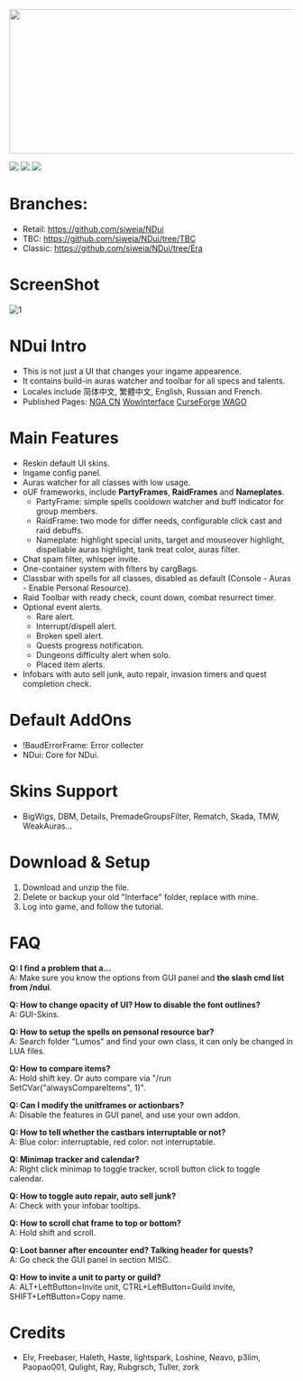 <div align="center">
<img src="https://i.imgur.com/5CkTA4u.png" width="512" height="256" />
</div>

[![](https://img.shields.io/discord/747075771213807707?color=7289DA&label=Discord&logo=discord)](https://discord.gg/WXgrfBm) [![](https://img.shields.io/badge/%E2%9D%A4%EF%B8%8FDonate-Patreon-orange)](https://www.patreon.com/siweia) [![](https://img.shields.io/badge/%E2%9D%A4%EF%B8%8FDonate-%E7%88%B1%E5%8F%91%E7%94%B5-8687ed)](https://afdian.net/@siweia)

# Branches:
- Retail: https://github.com/siweia/NDui
- TBC: https://github.com/siweia/NDui/tree/TBC
- Classic: https://github.com/siweia/NDui/tree/Era

# ScreenShot
![1](https://cdn-wow.mmoui.com/preview/pvw70637.jpg)

# NDui Intro
- This is not just a UI that changes your ingame appearence.
- It contains build-in auras watcher and toolbar for all specs and talents.
- Locales include 简体中文, 繁體中文, English, Russian and French.
- Published Pages: [NGA CN](https://bbs.nga.cn/read.php?tid=5483616) [WowInterface](https://www.wowinterface.com/downloads/info24846-NDui.html) [CurseForge](https://www.curseforge.com/wow/addons/ndui) [WAGO](https://addons.wago.io/addons/ndui)

# Main Features
- Reskin default UI skins.
- Ingame config panel.
- Auras watcher for all classes with low usage.
- oUF frameworks, include **PartyFrames**, **RaidFrames** and **Nameplates**.
  - PartyFrame: simple spells cooldown watcher and buff indicator for group members.
  - RaidFrame: two mode for differ needs, configurable click cast and raid debuffs.
  - Nameplate: highlight special units, target and mouseover highlight, dispellable auras highlight, tank treat color, auras filter.
- Chat spam filter, whisper invite.
- One-container system with filters by cargBags.
- Classbar with spells for all classes, disabled as default (Console - Auras - Enable Personal Resource).
- Raid Toolbar with ready check, count down, combat resurrect timer.
- Optional event alerts.
  - Rare alert.
  - Interrupt/dispell alert.
  - Broken spell alert.
  - Quests progress notification.
  - Dungeons difficulty alert when solo.
  - Placed item alerts.
- Infobars with auto sell junk, auto repair, invasion timers and quest completion check.

# Default AddOns
- !BaudErrorFrame: Error collecter
- NDui: Core for NDui.

# Skins Support
- BigWigs, DBM, Details, PremadeGroupsFilter, Rematch, Skada, TMW, WeakAuras...

# Download & Setup
1. Download and unzip the file.
2. Delete or backup your old "Interface" folder, replace with mine.
3. Log into game, and follow the tutorial.

# FAQ

**Q: I find a problem that a...**
<br>A: Make sure you know the options from GUI panel and **the slash cmd list from /ndui**.</br>

**Q: How to change opacity of UI? How to disable the font outlines?**
<br>A: GUI-Skins.</br>

**Q: How to setup the spells on pensonal resource bar?**
<br>A: Search folder "Lumos" and find your own class, it can only be changed in LUA files.</br>

**Q: How to compare items?**
<br>A: Hold shift key. Or auto compare via "/run SetCVar("alwaysCompareItems", 1)".</br>

**Q: Can I modify the unitframes or actionbars?**
<br>A: Disable the features in GUI panel, and use your own addon.</br>

**Q: How to tell whether the castbars interruptable or not?**
<br>A: Blue color: interruptable, red color: not interruptable.</br>

**Q: Minimap tracker and calendar?**
<br>A: Right click minimap to toggle tracker, scroll button click to toggle calendar.</br>

**Q: How to toggle auto repair, auto sell junk?**
<br>A: Check with your infobar tooltips.</br>

**Q: How to scroll chat frame to top or bottom?**
<br>A: Hold shift and scroll.</br>

**Q: Loot banner after encounter end? Talking header for quests?**
<br>A: Go check the GUI panel in section MISC.</br>

**Q: How to invite a unit to party or guild?**
<br>A: ALT+LeftButton=Invite unit, CTRL+LeftButton=Guild invite, SHIFT+LeftButton=Copy name.</br>

# Credits
- Elv, Freebaser, Haleth, Haste, lightspark, Loshine, Neavo, p3lim, Paopao001, Qulight, Ray, Rubgrsch, Tuller, zork